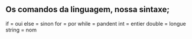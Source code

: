 ## Os comandos da linguagem, nossa sintaxe;
if = oui
else = sinon
for = por
while = pandent
int = entier
double = longue
string = nom


